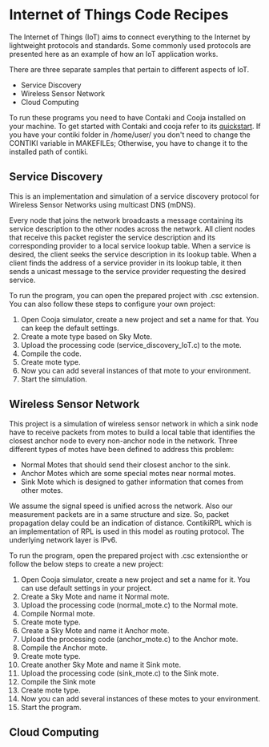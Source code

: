Internet of Things Code Recipes
================================

The Internet of Things (IoT) aims to connect everything to the Internet by lightweight protocols and standards. Some commonly used protocols are presented here as an example of how an IoT application works.

There are three separate samples that pertain to different aspects of IoT.
- Service Discovery
- Wireless Sensor Network
- Cloud Computing

To run these programs you need to have Contaki and Cooja installed on your machine. To get started with Contaki and cooja refer to  its [quickstart](http://www.contiki-os.org/start.html).
If you have your contiki folder in /home/user/ you don't need to change the CONTIKI variable in MAKEFILEs; Otherwise, you have to change it to the installed path of contiki.

Service Discovery 
-----------------

This is an implementation and simulation of a service discovery protocol for Wireless Sensor Networks using multicast DNS (mDNS).

Every node that joins the network broadcasts a message containing its service description to the other nodes across the network. 
All client nodes that receive this packet register the service description and its corresponding provider to a local service lookup table. 
When a service is desired, the client seeks the service description in its lookup table. 
When a client finds the address of a service provider in its lookup table, it then sends a unicast message to the service provider requesting the desired service.

To run the program, you can open the prepared project with .csc extension.
You can also follow these steps to configure your own project:

1. Open Cooja simulator, create a new project and set a name for that. You can keep the default settings. 
2. Create a mote type based on Sky Mote.
3. Upload the processing code (service_discovery_IoT.c) to the mote.
4. Compile the code.
5. Create mote type.
6. Now you can add several instances of that mote to your environment.
7. Start the simulation.


Wireless Sensor Network
-----------------------

This project is a simulation of wireless sensor network in which a sink node have to receive packets from motes to build a local table that identifies the closest anchor node to every non-anchor node in the network. 
Three different types of motes have been defined to address this problem:
- Normal Motes that should send their closest anchor to the sink.
- Anchor Motes which are some special motes near normal motes.
- Sink Mote which is designed to gather information that comes from other motes.

We assume the signal speed is unified across the network. Also our measurement packets are in a same structure and size. So, packet propagation delay could be an indication of distance.
ContikiRPL which is an implementation of RPL is used in this model as routing protocol. The underlying network layer is IPv6. 

To run the program, open the prepared project with .csc extensionthe or follow the below steps to create a new project:

1. Open Cooja simulator, create a new project and set a name for it. You can use default settings in your project. 
2. Create a Sky Mote and name it Normal mote.
3. Upload the processing code (normal_mote.c) to the Normal mote.
4. Compile Normal mote.
5. Create mote type.
6. Create a Sky Mote and name it Anchor mote.
7. Upload the processing code (anchor_mote.c) to the Anchor mote.
8. Compile the Anchor mote.
9. Create mote type.
10. Create another Sky Mote and name it Sink mote.
11. Upload the processing code (sink_mote.c) to the Sink mote.
12. Compile the Sink mote
13. Create mote type.
14. Now you can add several instances of these motes to your environment.
15. Start the program.

Cloud Computing
---------------
